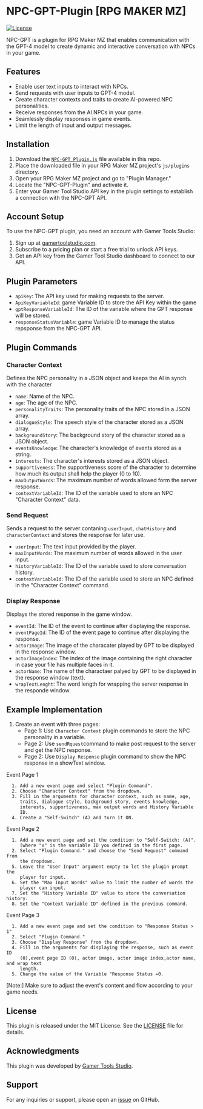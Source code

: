 # NPC-GPT-Plugin [RPG MAKER MZ]
[![License](https://img.shields.io/badge/license-MIT-blue.svg)](https://opensource.org/licenses/MIT)

NPC-GPT is a plugin for RPG Maker MZ that enables communication with the GPT-4 model to create dynamic and interactive conversation with NPCs in your game.

## Features

- Enable user text inputs to interact with NPCs.
- Send requests with user inputs to GPT-4 model.
- Create character contexts and traits to create AI-powered NPC personalities.
- Receive responses from the AI NPCs in your game.
- Seamlessly display responses in game events.
- Limit the length of input and output messages.

## Installation

1. Download the [`NPC-GPT_Plugin.js`](https://github.com/Gamer-Tool-Studio/npc-gpt-plugin/blob/main/NPC-GPT-Plugin.js) file available in this repo.
2. Place the downloaded file in your RPG Maker MZ project's `js/plugins` directory.
3. Open your RPG Maker MZ project and go to "Plugin Manager."
4. Locate the "NPC-GPT-Plugin" and activate it.
5. Enter your Gamer Tool Studio API key in the plugin settings to establish a connection with the NPC-GPT API.

## Account Setup

To use the NPC-GPT plugin, you need an account with Gamer Tools Studio:

1. Sign up at [gamertoolstudio.com](https://gamertoolstudio.com).
2. Subscribe to a pricing plan or start a free trial to unlock API keys.
3. Get an API key from the Gamer Tool Studio dashboard to connect to our API.

## Plugin Parameters

- `apiKey`: The API key used for making requests to the server.
- `ApiKeyVariableId`: game Variable ID to store the API Key within the game
- `gptResponseVariableId`: The ID of the variable where the GPT response will be stored.
- `responseStatusVariable`: game Variable ID to manage the status repsponse from the NPC-GPT API.

## Plugin Commands

### Character Context

Defines the NPC personality in a JSON object and keeps the AI in synch with the character

- `name`: Name of the NPC.
- `age`: The age of the NPC.
- `personalityTraits`: The personality traits of the NPC stored in a JSON array.
- `dialogueStyle`: The speech style of the character stored as a JSON array.
- `backgroundStory`: The background story of the character stored as a JSON object.
- `eventsKnowledge`: The character's knowledge of events stored as a string.
- `interests`: The character's interests stored as a JSON object. 
- `supportiveness`: The supportiveness score of the character to determine how much its output shall help the player (0 to 10).
- `maxOutputWords`: The maximum number of words allowed form the server response.                  
- `contextVariableId`: The ID of the variable used to store an NPC "Character Context" data.

### Send Request

Sends a request to the server contaning `userInput`, `chatHistory` and `characterContext` and stores the response for later use.

- `userInput`: The text input provided by the player.
- `maxInputWords`: The maximum number of words allowed in the user input.
- `historyVariableId`: The ID of the variable used to store conversation history.
- `contextVariableId`: The ID of the variable used to store an NPC defined in the "Character Context" command.
                   

### Display Response

Displays the stored response in the game window.

- `eventId`: The ID of the event to continue after displaying the response.
- `eventPageId`: The ID of the event page to continue after displaying the response.
- `actorImage`: The image of the characater played by GPT to be  displayed in the response window.
- `actorImageIndex`: The index of the image containing the right character in case your file has multiple faces in it.     
- `actorName`: The name of the charactaer palyed by GPT to be displayed in the response window (text).                   
- `wrapTextLenght`: The word length for wrapping the server response in the responde window.                 

## Example Implementation

1. Create an event with three pages:
   - Page 1: Use `Character Context` plugin commands to store the NPC personality in a variable.
   - Page 2: Use `sendRquest`command to make post request to the server and get the NPC response.
   - Page 2: Use `Display Response` plugin command to show the NPC response in a showText window.

Event Page 1
 
      1. Add a new event page and select "Plugin Command".
      2. Choose "Character Context" from the dropdown.
      3. Fill in the arguments for character context, such as name, age, 
         traits, dialogue style, background story, events knowledge, 
         interests, supportiveness, max output words and History Variable
         ID.
      4. Create a "Self-Switch" (A) and turn it ON.
 

Event Page 2
  
      1. Add a new event page and set the condition to "Self-Switch: (A)".
         (where "x" is the variable ID you defined in the first page.
      2. Select "Plugin Command." and choose the "Send Request" command from 
         the dropdown.
      5. Leave the "User Input" argument empty to let the plugin prompt the 
         player for input.
      6. Set the "Max Input Words" value to limit the number of words the 
         player can input.
      7. Set the "History Variable ID" value to store the conversation history.
      8. Set the "Context Variable ID" defined in the previous command.
      
 

Event Page 3
  
      
      1. Add a new event page and set the condition to "Response Status > 1" 
      2. Select "Plugin Command."
      3. Choose "Display Response" from the dropdown.
      4. Fill in the arguments for displaying the response, such as event ID 
         (0),event page ID (0), actor image, actor image index,actor name, and wrap text   
         length.
      5. Change the value of the Variable "Response Status =0.
    
 
  
[Note:] Make sure to adjust the event's content and flow according to your game needs.

## License

This plugin is released under the MIT License. See the [LICENSE](LICENSE) file for details.

## Acknowledgments

This plugin was developed by [Gamer Tools Studio](https://gamertoolstudio.com).

## Support

For any inquiries or support, please open an [issue](https://github.com/YourUsername/DialogCraftGPT/issues) on GitHub.

